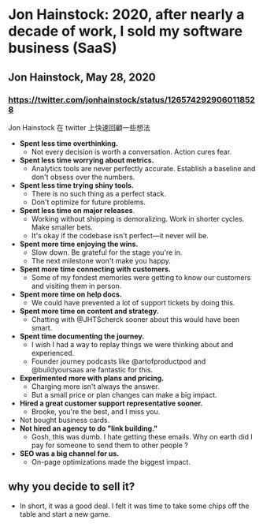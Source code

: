 # Jon Hainstock: 2020, after nearly a decade of work, I sold my software business (SaaS)
## Jon Hainstock, May 28, 2020
### https://twitter.com/jonhainstock/status/1265742929060118528

Jon Hainstock 在 twitter 上快速回顧一些想法
- **Spent less time overthinking.**
  - Not every decision is worth a conversation. Action cures fear.
- **Spent less time worrying about metrics.**
  - Analytics tools are never perfectly accurate. Establish a baseline and don't obsess over the numbers.
- **Spent less time trying shiny tools.**
  - There is no such thing as a perfect stack.
  - Don't optimize for future problems.
- **Spent less time on major releases**.
  - Working without shipping is demoralizing. Work in shorter cycles. Make smaller bets.
  - It's okay if the codebase isn't perfect—it never will be.
- **Spent more time enjoying the wins.**
  - Slow down. Be grateful for the stage you're in.
  - The next milestone won't make you happy.
- **Spent more time connecting with customers.**
  - Some of my fondest memories were getting to know our customers and visiting them in person.
- **Spent more time on help docs.**
  - We could have prevented a lot of support tickets by doing this.
- **Spent more time on content and strategy.**
  - Chatting with @JHTScherck sooner about this would have been smart.
- **Spent time documenting the journey.**
  - I wish I had a way to replay things we were thinking about and experienced.
  - Founder journey podcasts like @artofproductpod and @buildyoursaas are fantastic for this.
- **Experimented more with plans and pricing.**
  - Charging more isn't always the answer.
  - But a small price or plan changes can make a big impact.
- **Hired a great customer support representative sooner.**
  - Brooke, you're the best, and I miss you.
- Not bought business cards.
- **Not hired an agency to do "link building."**
  - Gosh, this was dumb. I hate getting these emails. Why on earth did I pay for someone to send them to other people ?
- **SEO was a big channel for us.**
  - On-page optimizations made the biggest impact.

## why you decide to sell it?
- In short, it was a good deal. I felt it was time to take some chips off the table and start a new game.